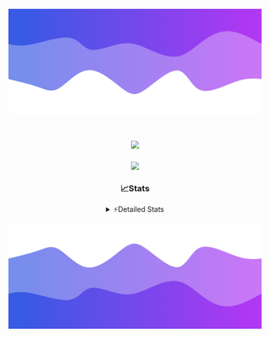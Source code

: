 ![Header](./header.png)
<div align="center">

<h1 align="center">
  <a href="https://git.io/typing-svg">
    <img src="https://readme-typing-svg.herokuapp.com/?lines=Hello,+There!+%F0%9F%91%8B;This+is+chicho.;Owner+on+Ocean;&center=true&size=25">
  </a>
</h1>
  
<p align="center">
  <img src="https://lanyard.cnrad.dev/api/852683595378196480" />
</p>

### 📈Stats
<details>
    <summary> ⚡Detailed Stats</summary>
    <br/>

<!--START_SECTION:waka-->
![Code Time](http://img.shields.io/badge/Code%20Time-787%20hrs%2013%20mins-blue)

![Profile Views](http://img.shields.io/badge/Profile%20Views-2-blue)

**🐱 My GitHub Data** 

> 📦 78.5 kB Used in GitHub's Storage 
 > 
> 🏆 29 Contributions in the Year 2024
 > 
> 🚫 Not Opted to Hire
 > 
> 📜 15 Public Repositories 
 > 
> 🔑 9 Private Repositories 
 > 
**I'm a Night 🦉** 

```text
🌞 Morning                22 commits          █░░░░░░░░░░░░░░░░░░░░░░░░   05.49 % 
🌆 Daytime                56 commits          ███░░░░░░░░░░░░░░░░░░░░░░   13.97 % 
🌃 Evening                175 commits         ███████████░░░░░░░░░░░░░░   43.64 % 
🌙 Night                  148 commits         █████████░░░░░░░░░░░░░░░░   36.91 % 
```
📅 **I'm Most Productive on Tuesday** 

```text
Monday                   24 commits          █░░░░░░░░░░░░░░░░░░░░░░░░   05.99 % 
Tuesday                  108 commits         ███████░░░░░░░░░░░░░░░░░░   26.93 % 
Wednesday                83 commits          █████░░░░░░░░░░░░░░░░░░░░   20.70 % 
Thursday                 57 commits          ████░░░░░░░░░░░░░░░░░░░░░   14.21 % 
Friday                   42 commits          ███░░░░░░░░░░░░░░░░░░░░░░   10.47 % 
Saturday                 34 commits          ██░░░░░░░░░░░░░░░░░░░░░░░   08.48 % 
Sunday                   53 commits          ███░░░░░░░░░░░░░░░░░░░░░░   13.22 % 
```


📊 **This Week I Spent My Time On** 

```text
🕑︎ Time Zone: America/Argentina/Buenos_Aires

💬 Programming Languages: 
TypeScript               5 hrs 11 mins       ████████████░░░░░░░░░░░░░   47.99 % 
Astro                    3 hrs 18 mins       ████████░░░░░░░░░░░░░░░░░   30.61 % 
JSON                     59 mins             ██░░░░░░░░░░░░░░░░░░░░░░░   09.21 % 
JavaScript               47 mins             ██░░░░░░░░░░░░░░░░░░░░░░░   07.29 % 
YAML                     14 mins             █░░░░░░░░░░░░░░░░░░░░░░░░   02.21 % 

🔥 Editors: 
VS Code                  10 hrs 49 mins      █████████████████████████   100.00 % 

🐱‍💻 Projects: 
amparar                  5 hrs 57 mins       ██████████████░░░░░░░░░░░   55.08 % 
testa                    3 hrs 49 mins       █████████░░░░░░░░░░░░░░░░   35.35 % 
ampararweb               41 mins             ██░░░░░░░░░░░░░░░░░░░░░░░   06.31 % 
Unknown Project          19 mins             █░░░░░░░░░░░░░░░░░░░░░░░░   02.95 % 
esland-web-8eada88e1aefc42 mins              ░░░░░░░░░░░░░░░░░░░░░░░░░   00.31 % 

💻 Operating System: 
Windows                  10 hrs 49 mins      █████████████████████████   100.00 % 
```

**I Mostly Code in JavaScript** 

```text
JavaScript               8 repos             ██████░░░░░░░░░░░░░░░░░░░   25.00 % 
HTML                     7 repos             █████░░░░░░░░░░░░░░░░░░░░   21.88 % 
TypeScript               2 repos             ██░░░░░░░░░░░░░░░░░░░░░░░   06.25 % 
C#                       2 repos             ██░░░░░░░░░░░░░░░░░░░░░░░   06.25 % 
SCSS                     1 repo              █░░░░░░░░░░░░░░░░░░░░░░░░   03.12 % 
```




 Last Updated on 26/07/2024 18:18:20 UTC
<!--END_SECTION:waka-->
</details>

![Footer](./footer.png)
